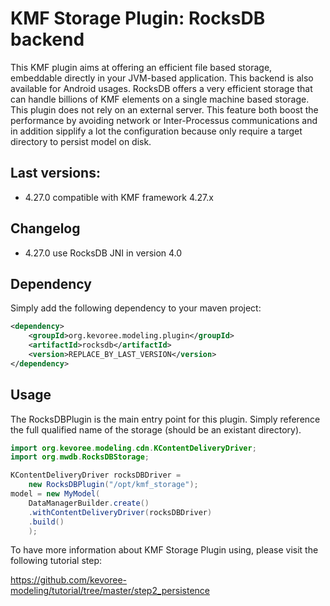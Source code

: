 # KMF Storage Plugin: RocksDB backend

This KMF plugin aims at offering an efficient file based storage, embeddable directly in your JVM-based application. 
This backend is also available for Android usages.
RocksDB offers a very efficient storage that can handle billions of KMF elements on a single machine based storage.
This plugin does not rely on an external server.
This feature both boost the performance by avoiding network or Inter-Processus communications and in addition sipplify a lot the configuration because only require a target directory to persist model on disk.

## Last versions:

- 4.27.0 compatible with KMF framework 4.27.x

## Changelog

- 4.27.0 use RocksDB JNI in version 4.0

## Dependency

Simply add the following dependency to your maven project:

``` xml
<dependency>
    <groupId>org.kevoree.modeling.plugin</groupId>
    <artifactId>rocksdb</artifactId>
    <version>REPLACE_BY_LAST_VERSION</version>
</dependency>
```

## Usage

The RocksDBPlugin is the main entry point for this plugin.
Simply reference the full qualified name of the storage (should be an existant directory).

```java
import org.kevoree.modeling.cdn.KContentDeliveryDriver;
import org.mwdb.RocksDBStorage;

KContentDeliveryDriver rocksDBDriver = 
	new RocksDBPlugin("/opt/kmf_storage");
model = new MyModel(
    DataManagerBuilder.create()
    .withContentDeliveryDriver(rocksDBDriver)
    .build()
    );
```

To have more information about KMF Storage Plugin using, please visit the following tutorial step:

https://github.com/kevoree-modeling/tutorial/tree/master/step2_persistence